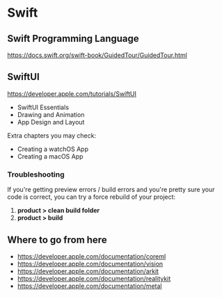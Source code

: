 # Swift

## Swift Programming Language

https://docs.swift.org/swift-book/GuidedTour/GuidedTour.html

## SwiftUI

https://developer.apple.com/tutorials/SwiftUI

- SwiftUI Essentials
- Drawing and Animation
- App Design and Layout

Extra chapters you may check:

- Creating a watchOS App
- Creating a macOS App

### Troubleshooting

If you're getting preview errors / build errors and you're pretty sure your code is correct, you can try a force rebuild of your project:

1. **product > clean build folder**
2. **product > build**

## Where to go from here

- https://developer.apple.com/documentation/coreml
- https://developer.apple.com/documentation/vision
- https://developer.apple.com/documentation/arkit
- https://developer.apple.com/documentation/realitykit
- https://developer.apple.com/documentation/metal